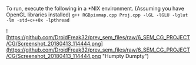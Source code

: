To run, execute the following in a *NIX environment. (Assuming you have OpenGL libraries installed)
  `g++ RGBpixmap.cpp Proj.cpp -lGL -lGLU -lglut -lm -std=c++0x -lpthread`
  

![https://github.com/DroidFreak32/prev_sem_files/raw/6_SEM_CG_PROJECT/CG/Screenshot_20180413_114444.png](https://github.com/DroidFreak32/prev_sem_files/raw/6_SEM_CG_PROJECT/CG/Screenshot_20180413_114444.png "Humpty Dumpty")
